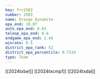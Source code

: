 ```yaml
---
key: frc2583
number: 2583
name: Orange Dynamite
epa_end: 19.07
auto_epa_end: 8.03
teleop_epa_end: 8.6
endgame_epa_end: 2.44
winrate: 0.5
district_epa_rank: 52
district_epa_percentile: 0.7234
type: Team
---
```

[[2024txbel]]
[[2024txcmp1]]
[[2024txdal]]
